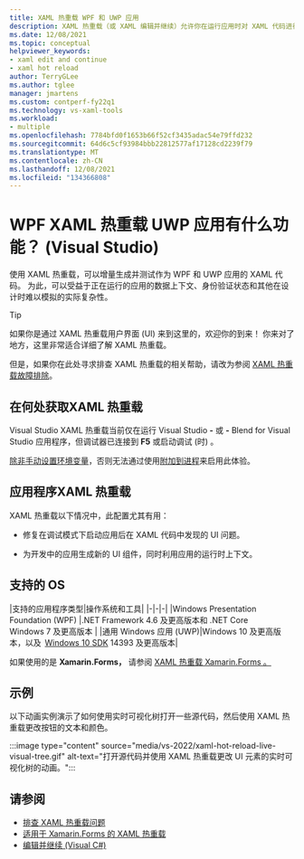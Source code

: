 ```yaml
---
title: XAML 热重载 WPF 和 UWP 应用
description: XAML 热重载（或 XAML 编辑并继续）允许你在运行应用时对 XAML 代码进行更改
ms.date: 12/08/2021
ms.topic: conceptual
helpviewer_keywords:
- xaml edit and continue
- xaml hot reload
author: TerryGLee
ms.author: tglee
manager: jmartens
ms.custom: contperf-fy22q1
ms.technology: vs-xaml-tools
ms.workload:
- multiple
ms.openlocfilehash: 7784bfd0f1653b66f52cf3435adac54e79ffd232
ms.sourcegitcommit: 64d6c5cf93984bbb22812577af17128cd2239f79
ms.translationtype: MT
ms.contentlocale: zh-CN
ms.lasthandoff: 12/08/2021
ms.locfileid: "134366808"
---
```

# <a name="what-is-xaml-hot-reload-for-wpf-and-uwp-apps-visual-studio"></a>WPF XAML 热重载 UWP 应用有什么功能？  (Visual Studio) 

使用 XAML 热重载，可以增量生成并测试作为 WPF 和 UWP 应用的 XAML 代码。 为此，可以受益于正在运行的应用的数据上下文、身份验证状态和其他在设计时难以模拟的实际复杂性。

> [!TIP]
> 如果你是通过 XAML 热重载用户界面 (UI) 来到这里的，欢迎你的到来！ 你来对了地方，这里非常适合详细了解 XAML 热重载。
>
> 但是，如果你在此处寻求排查 XAML 热重载的相关帮助，请改为参阅 [XAML 热重载故障排除](xaml-hot-reload-troubleshooting.md)。


## <a name="where-to-get-xaml-hot-reload"></a>在何处获取XAML 热重载

Visual Studio XAML 热重载当前仅在运行 Visual Studio **-** 或 **-** Blend for Visual Studio 应用程序，但调试器已连接到 **F5** 或启动调试 (时) 。 

[除非手动设置环境变量](xaml-hot-reload-troubleshooting.md#verify-that-you-use-start-debugging-rather-than-attach-to-process)，否则无法通过使用[附加到进程](../debugger/attach-to-running-processes-with-the-visual-studio-debugger.md)来启用此体验。


## <a name="applications-for-xaml-hot-reload"></a>应用程序XAML 热重载

XAML 热重载以下情况中，此配置尤其有用：

* 修复在调试模式下启动应用后在 XAML 代码中发现的 UI 问题。

* 为开发中的应用生成新的 UI 组件，同时利用应用的运行时上下文。

## <a name="supported-os"></a>支持的 OS

|支持的应用程序类型|操作系统和工具|
|-|-|-|
|Windows Presentation Foundation (WPF) |.NET Framework 4.6 及更高版本和 .NET Core</br>Windows 7 及更高版本 |
|通用 Windows 应用 (UWP)|Windows 10 及更高版本，以及  [Windows 10 SDK](https://developer.microsoft.com/windows/downloads/windows-10-sdk) 14393 及更高版本|

如果使用的是 **Xamarin.Forms，** 请参阅 [XAML 热重载 Xamarin.Forms 。](/xamarin/xamarin-forms/xaml/hot-reload)

## <a name="example"></a>示例 

以下动画实例演示了如何使用实时可视化树打开一些源代码，然后使用 XAML 热重载更改按钮的文本和颜色。

:::image type="content" source="media/vs-2022/xaml-hot-reload-live-visual-tree.gif" alt-text="打开源代码并使用 XAML 热重载更改 UI 元素的实时可视化树的动画。":::

## <a name="see-also"></a>请参阅

* [排查 XAML 热重载问题](xaml-hot-reload-troubleshooting.md)
* [适用于 Xamarin.Forms 的 XAML 热重载](/xamarin/xamarin-forms/xaml/hot-reload)
* [编辑并继续 (Visual C#)](../debugger/edit-and-continue-visual-csharp.md)
